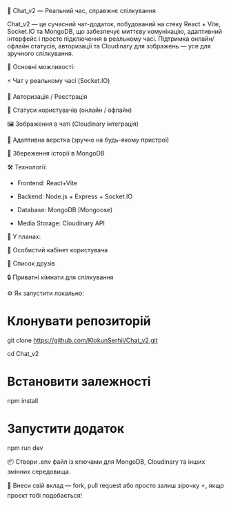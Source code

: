 💬 Chat_v2 — Реальний час, справжнє спілкування

Chat_v2 — це сучасний чат-додаток, побудований на стеку React + Vite, Socket.IO та MongoDB, що забезпечує миттєву комунікацію, адаптивний інтерфейс і просте підключення в реальному часі. Підтримка онлайн/офлайн статусів, авторизації та Cloudinary для зображень — усе для зручного спілкування.

🚀 Основні можливості:

⚡ Чат у реальному часі (Socket.IO)

🔐 Авторизація / Реєстрація

👤 Статуси користувачів (онлайн / офлайн)

🖼️ Зображення в чаті (Cloudinary інтеграція)

📱 Адаптивна верстка (зручно на будь-якому пристрої)

🧠 Збереження історії в MongoDB

🛠️ Технології:

- Frontend: React+Vite

- Backend: Node.js + Express + Socket.IO

- Database: MongoDB (Mongoose)

- Media Storage: Cloudinary API

🔭 У планах:

🧾 Особистий кабінет користувача

👫 Список друзів

🔒 Приватні кімнати для спілкування


⚙️ Як запустити локально:

# Клонувати репозиторій
git clone https://github.com/KlokunSerhii/Chat_v2.git

cd Chat_v2

# Встановити залежності
npm install

# Запустити додаток
npm run dev

📦 Створи .env файл із ключами для MongoDB, Cloudinary та інших змінних середовища.


🚀 Внеси свій вклад — fork, pull request або просто залиш зірочку ⭐️, якщо проєкт тобі подобається!
